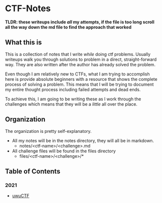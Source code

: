 # CTF-Notes
**TLDR: these writeups include *all* my attempts, if the file is too long scroll all the way down the md file to find the approach that worked**

## What this is

This is a collection of notes that I write *while* doing ctf problems. Usually writeups walk you through solutions to problem in a direct, straight-forward way. They are also written after the author has already solved the problem.

Even though I am relatively new to CTFs, what I am trying to accomplish here is provide absolute beginners with a resource that shows the complete process of solving a problem. This means that I will be trying to document my entire thought process including failed attempts and dead ends. 

To achieve this, I am going to be writing these as I work through the challenges which means that they will be a *little* all over the place.

## Organization

The organization is pretty self-explanatory.
- All my notes will be in the notes directory, they will all be in markdown.
	- notes/\<ctf-name\>/\<challenge\>.md
- All challenge files will be found in the files directory
	- files/\<ctf-name\>/\<challenge\>/\*


## Table of Contents

### 2021

- [uwuCTF](./notes/uwuCTF_UT_ISSS)
